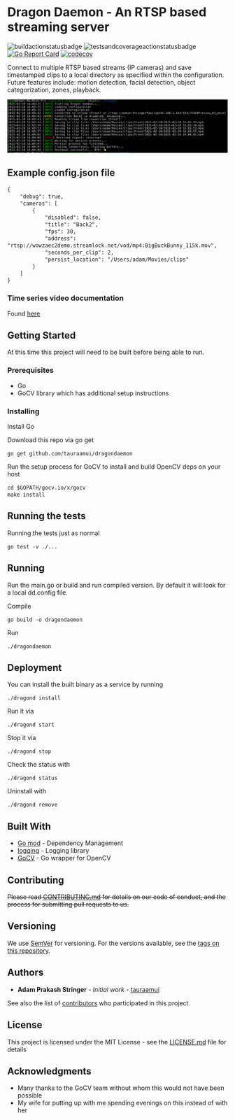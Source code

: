 # Dragon Daemon - An RTSP based streaming server

![buildactionstatusbadge](https://github.com/tauraamui/dragondaemon/actions/workflows/build.yml/badge.svg) ![testsandcoverageactionstatusbadge](https://github.com/tauraamui/dragondaemon/actions/workflows/tests-and-coverage.yml/badge.svg) [![Go Report Card](https://goreportcard.com/badge/github.com/tauraamui/dragondaemon)](https://goreportcard.com/report/github.com/tauraamui/dragondaemon) [![codecov](https://codecov.io/gh/tauraamui/dragondaemon/branch/main/graph/badge.svg?token=5TMWJTMD4W)](https://codecov.io/gh/tauraamui/dragondaemon)

Connect to multiple RTSP based streams (IP cameras) and save timestamped clips to a local directory as specified within the configuration. Future features include: motion detection, facial detection, object categorization, zones, playback.

![terminalexample](/doc/screenshots/terminal.png)

## Example config.json file
```
{
    "debug": true,
    "cameras": [
        {
            "disabled": false,
            "title": "Back2",
            "fps": 30,
            "address": "rtsp://wowzaec2demo.streamlock.net/vod/mp4:BigBuckBunny_115k.mov",
            "seconds_per_clip": 2,
            "persist_location": "/Users/adam/Movies/clips"
        }
    ]
}
```

### Time series video documentation
Found [here](https://github.com/tauraamui/dragondaemon/blob/695a14ace4560d62af9c775e7a0644dcad468063/time-series-video.md)

## Getting Started

At this time this project will need to be built before being able to run.

### Prerequisites

- Go
- GoCV library which has additional setup instructions


### Installing

Install Go

Download this repo via go get
```
go get github.com/tauraamui/dragondaemon
```

Run the setup process for GoCV to install and build OpenCV deps on your host
```
cd $GOPATH/gocv.io/x/gocv
make install
```

## Running the tests

Running the tests just as normal
```
go test -v ./...
```

## Running

Run the main.go or build and run compiled version. By default it will look for a local dd.config file.

Compile
```
go build -o dragondaemon
```

Run
```
./dragondaemon
```

## Deployment

You can install the built binary as a service by running

```
./dragond install
```

Run it via
```
./dragond start
```

Stop it via
```
./dragond stop
```

Check the status with
```
./dragond status
```

Uninstall with
```
./dragond remove
```

## Built With

* [Go mod]() - Dependency Management
* [logging](https://github.com/tacusci/logging) - Logging library
* [GoCV](https://gocv.io/x/gocv/) - Go wrapper for OpenCV

## Contributing

~~Please read [CONTRIBUTING.md]() for details on our code of conduct, and the process for submitting pull requests to us.~~

## Versioning

We use [SemVer](http://semver.org/) for versioning. For the versions available, see the [tags on this repository](https://github.com/tauraamui/dragondaemon/tags). 

## Authors

* **Adam Prakash Stringer** - *Initial work* - [tauraamui](https://github.com/tauraamui)

See also the list of [contributors](https://github.com/tauraamui/dragondaemon/contributors) who participated in this project.

## License

This project is licensed under the MIT License - see the [LICENSE.md](LICENSE.md) file for details

## Acknowledgments

* Many thanks to the GoCV team without whom this would not have been possible
* My wife for putting up with me spending evenings on this instead of with her
